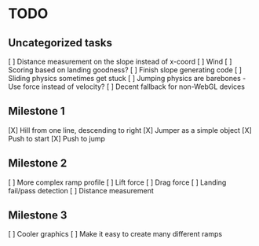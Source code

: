 TODO
====

Uncategorized tasks
-------------------

[ ] Distance measurement on the slope instead of x-coord
[ ] Wind
[ ] Scoring based on landing goodness?
[ ] Finish slope generating code
[ ] Sliding physics sometimes get stuck
[ ] Jumping physics are barebones
	- Use force instead of velocity?
[ ] Decent fallback for non-WebGL devices

Milestone 1
-----------

[X] Hill from one line, descending to right
[X] Jumper as a simple object
[X] Push to start
[X] Push to jump

Milestone 2
-----------

[ ] More complex ramp profile
[ ] Lift force
[ ] Drag force
[ ] Landing fail/pass detection
[ ] Distance measurement

Milestone 3
-----------

[ ] Cooler graphics
[ ] Make it easy to create many different ramps

